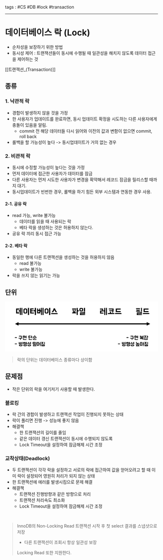 tags : #CS #DB #lock #transaction 

---
# 데이터베이스 락 (Lock)
- 순차성을 보장하기 위한 방법
- 동시성 제어 : 트랜잭션들이 동시에 수행될 때 일관성을 해치지 않도록 데이터 접근을 제어하는 것

[[트랜잭션_(Transaction)]]

## 종류
### 1. 낙관적 락
- 경합이 발생하지 않을 것을 가정
- 한 사용자가 업데이트를 완료하면, 동시 업데이트 확정을 시도하는 다른 사용자에게 충돌이 있음을 알림.
	- commit 전 해당 데이터들 다시 읽어와 이전의 값과 변함이 없으면 commit, roll back
- 롤백을 할 가능성이 높다 -> 동시업데이트가 거의 없는 경우

### 2. 비관적 락
- 동시에 수정할 가능성이 높다는 것을 가정
- 먼저 데이터에 접근한 사용자가 데이터를 잠금
- 다른 사용자는 먼저 시도한 사용자가 변경을 확약해서 레코드 잠금을 릴리스할 때까지 대기.
- 동시업데이트가 빈번한 경우, 롤백을 하기 힘든 외부 시스템과 연동한 경우 사용.

#### 2-1. 공유 락
- read 가능, write 불가능
	- 데이터를 읽을 때 사용되는 락
	- 베타 락을 생성하는 것은 허용하지 않는다.
- 공유 락 끼리 동시 접근 가능

#### 2-2. 베타 락
- 동일한 행에 다른 트랜잭션을 생성하는 것을 허용하지 않음
	- read 불가능
	- write 불가능
- 락을 쓰지 않는 읽기는 가능

## 단위 
![](img/image5.png)
> 락의 단위는 데이터베이스 종류마다 상이함

## 문제점
- 작은 단위의 락을 여기저기 사용할 때 발생한다.
### 블로킹
- 락 간의 경합이 발생하고 트랜잭션 작업이 진행되지 못하는 상태
- 락이 풀리면 진행 -> 성능에 좋지 않음
- 해결책
	- 한 트랜잭션의 길이를 줄임
	- 같은 데이터 갱신 트랜잭션이 동시에 수행되지 않도록
	- Lock Timeout을 설정하여 잠금해제 시간 조정
### 교착상태(Deadlock)
- 두 트랜잭션이 각각 락을 설정하고 서로의 락에 접근하여 값을 얻어오려고 할 때 이미 락이 설정되어 영원히 처리가 되지 않는 상태
- 한 트랜잭션에 에러를 발생시킴으로 문제 해결
- 해결책
	- 트랜잭션 진행방향과 같은 방향으로 처리
	- 트랜잭션 처리속도 최소화
	- Lock Timeout을 설정하여 잠금해제 시간 조정

<br>

> InnoDB의 Non-Locking Read
> 트랜잭션 시작 후 첫 select 결과를 스냅샷으로 저장
> - 다른 트랜잭션이 조회시 항상 일관성 보장
>
> Locking Read 또한 지원한다.